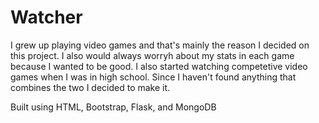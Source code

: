# Watcher
I grew up playing video games and that's mainly the reason I decided on this project. I also would always worryh about my stats in each game because I wanted to be good. I also started watching competetive video games when I was in high school. Since I haven't found anything that combines the two I decided to make it.

Built using HTML, Bootstrap, Flask, and MongoDB
